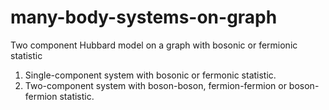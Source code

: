 # many-body-systems-on-graph
Two component Hubbard model on a graph with bosonic or fermionic statistic

1. Single-component system with bosonic or fermonic statistic.
2. Two-component system with boson-boson, fermion-fermion or boson-fermion statistic.

